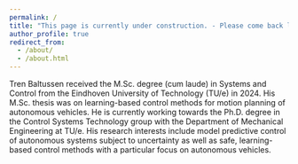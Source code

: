 ```yaml
---
permalink: /
title: "This page is currently under construction. - Please come back later!"
author_profile: true
redirect_from: 
  - /about/
  - /about.html
---
```


Tren Baltussen received the M.Sc. degree (cum laude) in Systems and Control from the Eindhoven University of Technology (TU/e) in 2024. His M.Sc. thesis was on learning-based control methods for motion planning of autonomous vehicles. He is currently working towards the Ph.D. degree in the Control Systems Technology group with the Department of Mechanical Engineering at TU/e. His research interests include model predictive control of autonomous systems subject to uncertainty as well as safe, learning-based control methods with a particular focus on autonomous vehicles.
